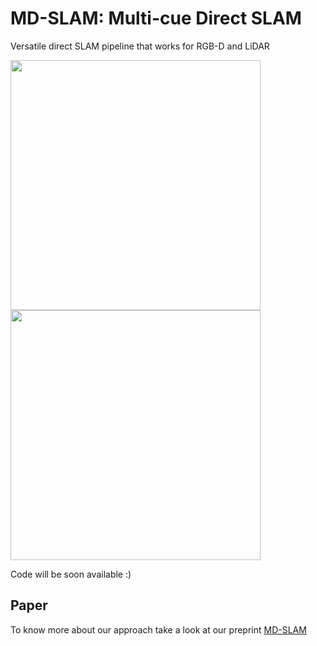 # MD-SLAM: Multi-cue Direct SLAM
Versatile direct SLAM pipeline that works for RGB-D and LiDAR

<p float="left">
  <img src="assets/md_rgbd.gif" width="400" />
  <img src="assets/md_lidar.gif" width="400" /> 
</p>

Code will be soon available :)

## Paper
To know more about our approach take a look at our preprint [MD-SLAM](https://arxiv.org/abs/2203.13237) 


